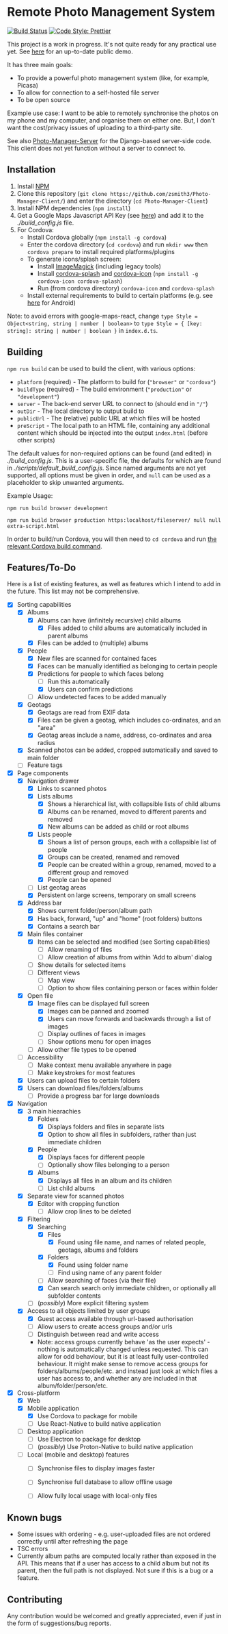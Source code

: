 # Remote Photo Management System

[![Build Status](https://travis-ci.com/zsmith3/Photo-Manager-Client.svg?branch=master)](https://travis-ci.com/zsmith3/Photo-Manager-Client)
[![Code Style: Prettier](https://img.shields.io/badge/code_style-prettier-ff69b4.svg)](https://github.com/prettier/prettier)

This project is a work in progress. It's not quite ready for any practical use yet. See [here](https://zsmith3.github.io/Photo-Manager-Client/demo/) for an up-to-date public demo.

It has three main goals:
- To provide a powerful photo management system (like, for example, Picasa)
- To allow for connection to a self-hosted file server
- To be open source

Example use case: I want to be able to remotely synchronise the photos on my phone and my computer, and organise them on either one. But, I don't want the cost/privacy issues of uploading to a third-party site.

See also [Photo-Manager-Server](https://github.com/zsmith3/Photo-Manager-Server/) for the Django-based server-side code. This client does not yet function without a server to connect to.


## Installation

1) Install [NPM](https://nodejs.org/en/)
2) Clone this repository (`git clone https://github.com/zsmith3/Photo-Manager-Client/`) and enter the directory (`cd Photo-Manager-Client`)
3) Install NPM dependencies (`npm install`)
4) Get a Google Maps Javascript API Key (see [here](https://developers.google.com/maps/documentation/javascript/get-api-key)) and add it to the *./build_config.js* file.
5) For Cordova:
	- Install Cordova globally (`npm install -g cordova`)
	- Enter the cordova directory (`cd cordova`) and run `mkdir www` then `cordova prepare` to install required platforms/plugins
	- To generate icons/splash screen:
		- Install [ImageMagick](https://www.imagemagick.org/script/download.php) (including legacy tools)
		- Install [cordova-splash](https://github.com/AlexDisler/cordova-splash) and [cordova-icon](https://github.com/AlexDisler/cordova-icon) (`npm install -g cordova-icon cordova-splash`)
		- Run (from cordova directory) `cordova-icon` and `cordova-splash`
	- Install external requirements to build to certain platforms (e.g. see [here](https://cordova.apache.org/docs/en/latest/guide/platforms/android/index.html#installing-the-requirements) for Android)

Note: to avoid errors with google-maps-react, change `type Style = Object<string, string | number | boolean>` to `type Style = { [key: string]: string | number | boolean }` in `index.d.ts`.

## Building

`npm run build` can be used to build the client, with various options:
- `platform` (required) - The platform to build for (`"browser"` or `"cordova"`)
- `buildType` (required) - The build environment (`"production"` or `"development"`)
- `server` - The back-end server URL to connect to (should end in `"/"`)
- `outDir` - The local directory to output build to
- `publicUrl` - The (relative) public URL at which files will be hosted
- `preScript` - The local path to an HTML file, containing any additional content which should be injected into the output `index.html` (before other scripts)

The default values for non-required options can be found (and edited) in *./build_config.js*. This is a user-specific file, the defaults for which are found in *./scripts/default_build_config.js*. Since named arguments are not yet supported, all options must be given in order, and `null` can be used as a placeholder to skip unwanted arguments.

Example Usage:

`npm run build browser development`

`npm run build browser production https:localhost/fileserver/ null null extra-script.html`

In order to build/run Cordova, you will then need to `cd cordova` and run [the relevant Cordova build command](https://cordova.apache.org/docs/en/latest/guide/cli/#build-the-app).


## Features/To-Do

Here is a list of existing features, as well as features which I intend to add in the future. This list may not be comprehensive.

- [x] Sorting capabilities
	- [x] Albums
		- [x] Albums can have (infinitely recursive) child albums
			- [x] Files added to child albums are automatically included in parent albums
		- [x] Files can be added to (multiple) albums
	- [x] People
		- [x] New files are scanned for contained faces
		- [x] Faces can be manually identified as belonging to certain people
		- [x] Predictions for people to which faces belong
			- [ ] Run this automatically
			- [x] Users can confirm predictions
		- [ ] Allow undetected faces to be added manually
	- [x] Geotags
		- [x] Geotags are read from EXIF data
		- [x] Files can be given a geotag, which includes co-ordinates, and an "area"
		- [x] Geotag areas include a name, address, co-ordinates and area radius
	- [x] Scanned photos can be added, cropped automatically and saved to main folder
	- [ ] Feature tags
- [x] Page components
	- [x] Navigation drawer
		- [x] Links to scanned photos
		- [x] Lists albums
			- [x] Shows a hierarchical list, with collapsible lists of child albums
			- [x] Albums can be renamed, moved to different parents and removed
			- [x] New albums can be added as child or root albums
		- [x] Lists people
			- [x] Shows a list of person groups, each with a collapsible list of people
			- [x] Groups can be created, renamed and removed
			- [x] People can be created within a group, renamed, moved to a different group and removed
			- [x] People can be opened
		- [ ] List geotag areas
		- [x] Persistent on large screens, temporary on small screens
	- [x] Address bar
		- [x] Shows current folder/person/album path
		- [x] Has back, forward, "up" and "home" (root folders) buttons
		- [x] Contains a search bar
	- [x] Main files container
		- [x] Items can be selected and modified (see Sorting capabilities)
			- [ ] Allow renaming of files
			- [ ] Allow creation of albums from within 'Add to album' dialog
		- [ ] Show details for selected items
		- [ ] Different views
			- [ ] Map view
			- [ ] Option to show files containing person or faces within folder
	- [x] Open file
		- [x] Image files can be displayed full screen
			- [x] Images can be panned and zoomed
			- [x] Users can move forwards and backwards through a list of images
			- [ ] Display outlines of faces in images
			- [ ] Show options menu for open images
		- [ ] Allow other file types to be opened
	- [ ] Accessibility
		- [ ] Make context menu available anywhere in page
		- [ ] Make keystrokes for most features
	- [x] Users can upload files to certain folders
	- [x] Users can download files/folders/albums
		- [ ] Provide a progress bar for large downloads
- [x] Navigation
	- [x] 3 main hiearachies
		- [x] Folders
			- [x] Displays folders and files in separate lists
			- [x] Option to show all files in subfolders, rather than just immediate children
		- [x] People
			- [x] Displays faces for different people
			- [ ] Optionally show files belonging to a person
		- [x] Albums
			- [x] Displays all files in an album and its children
			- [ ] List child albums
	- [x] Separate view for scanned photos
		- [x] Editor with cropping function
			- [ ] Allow crop lines to be deleted
	- [x] Filtering
		- [x] Searching
			- [x] Files
				- [x] Found using file name, and names of related people, geotags, albums and folders
			- [x] Folders
				- [x] Found using folder name
				- [ ] Find using name of any parent folder
			- [ ] Allow searching of faces (via their file)
			- [x] Can search search only immediate children, or optionally all subfolder contents
		- [ ] (*possibly*) More explicit filtering system
	- [x] Access to all objects limited by user groups
		- [x] Guest access available through url-based authorisation
		- [ ] Allow users to create access groups and/or urls
		- [ ] Distinguish between read and write access
		- Note: access groups currently behave 'as the user expects' - nothing is automatically changed unless requested. This can allow for odd behaviour, but it is at least fully user-controlled behaviour. It might make sense to remove access groups for folders/albums/people/etc. and instead just look at which files a user has access to, and whether any are included in that album/folder/person/etc.
- [x] Cross-platform
	- [x] Web
	- [x] Mobile application
		- [x] Use Cordova to package for mobile
		- [ ] Use React-Native to build native application
	- [ ] Desktop application
		- [ ] Use Electron to package for desktop
		- [ ] (*possibly*) Use Proton-Native to build native application
	- [ ] Local (mobile and desktop) features
		- [ ] Synchronise files to display images faster
		- [ ] Synchronise full database to allow offline usage
		- [ ] Allow fully local usage with local-only files


## Known bugs

- Some issues with ordering - e.g. user-uploaded files are not ordered correctly until after refreshing the page
- TSC errors
- Currently album paths are computed locally rather than exposed in the API. This means that if a user has access to a child album but not its parent, then the full path is not displayed. Not sure if this is a bug or a feature.

## Contributing

Any contribution would be welcomed and greatly appreciated, even if just in the form of suggestions/bug reports.
